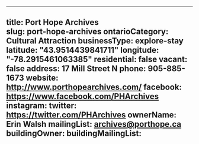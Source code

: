 
---
title: Port Hope Archives   
slug: port-hope-archives
ontarioCategory: Cultural Attraction
businessType: explore-stay
latitude: "43.9514439841711"
longitude: "-78.2915461063385"
residential: false
vacant: false
address: 17 Mill Street N
phone: 905-885-1673
website: http://www.porthopearchives.com/
facebook: https://www.facebook.com/PHArchives
instagram: 
twitter: https://twitter.com/PHArchives
ownerName: Erin  Walsh
mailingList: archives@porthope.ca 
buildingOwner: 
buildingMailingList: 
---


